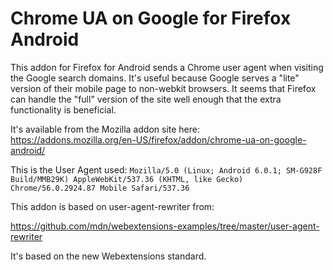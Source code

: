 # Chrome UA on Google for Firefox Android

This addon for Firefox for Android sends a Chrome user agent when visiting the Google search domains.
It's useful because Google serves a "lite" version of their mobile page to non-webkit browsers.
It seems that Firefox can handle the "full" version of the site well enough that the extra functionality is beneficial.

It's available from the Mozilla addon site here:
https://addons.mozilla.org/en-US/firefox/addon/chrome-ua-on-google-android/

This is the User Agent used:
`Mozilla/5.0 (Linux; Android 6.0.1; SM-G928F Build/MMB29K) AppleWebKit/537.36 (KHTML, like Gecko) Chrome/56.0.2924.87 Mobile Safari/537.36`


This addon is based on user-agent-rewriter from:

https://github.com/mdn/webextensions-examples/tree/master/user-agent-rewriter

It's based on the new Webextensions standard.

